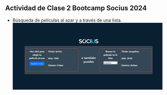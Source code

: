 ## Actividad de Clase 2 Bootcamp Socius 2024

- Búsqueda de películas al azar y a través de una lista.     
  ![Tarea 1](assets/img/tarea-clase2.jpg)
